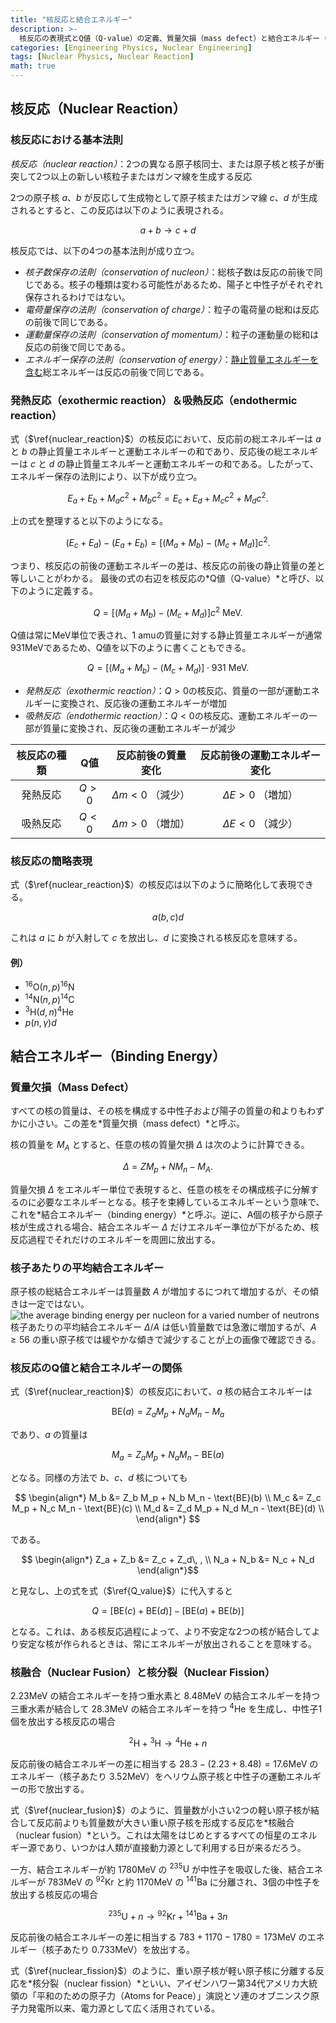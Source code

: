 ```yaml
---
title: "核反応と結合エネルギー"
description: >-
  核反応の表現式とQ値（Q-value）の定義、質量欠損（mass defect）と結合エネルギー（binding energy）の概念を学ぶ。
categories: [Engineering Physics, Nuclear Engineering]
tags: [Nuclear Physics, Nuclear Reaction]
math: true
---
```


## 核反応（Nuclear Reaction）
### 核反応における基本法則
*核反応（nuclear reaction）*：2つの異なる原子核同士、または原子核と核子が衝突して2つ以上の新しい核粒子またはガンマ線を生成する反応

2つの原子核 $a$、$b$ が反応して生成物として原子核またはガンマ線 $c$、$d$ が生成されるとすると、この反応は以下のように表現される。

$$ a + b \rightarrow c + d \tag{1} \label{nuclear_reaction}$$

核反応では、以下の4つの基本法則が成り立つ。

- *核子数保存の法則（conservation of nucleon）*：総核子数は反応の前後で同じである。核子の種類は変わる可能性があるため、陽子と中性子がそれぞれ保存されるわけではない。
- *電荷量保存の法則（conservation of charge）*：粒子の電荷量の総和は反応の前後で同じである。
- *運動量保存の法則（conservation of momentum）*：粒子の運動量の総和は反応の前後で同じである。
- *エネルギー保存の法則（conservation of energy）*：<u>静止質量エネルギーを含む</u>総エネルギーは反応の前後で同じである。

### 発熱反応（exothermic reaction）＆吸熱反応（endothermic reaction）
式（$\ref{nuclear_reaction}$）の核反応において、反応前の総エネルギーは $a$ と $b$ の静止質量エネルギーと運動エネルギーの和であり、反応後の総エネルギーは $c$ と $d$ の静止質量エネルギーと運動エネルギーの和である。したがって、エネルギー保存の法則により、以下が成り立つ。

$$ E_a + E_b + M_a c^2 + M_b c^2 = E_c + E_d + M_c c^2 + M_d c^2. $$

上の式を整理すると以下のようになる。

$$ (E_c + E_d) - (E_a + E_b) = [(M_a + M_b) - (M_c + M_d)]c^2. $$

つまり、核反応の前後の運動エネルギーの差は、核反応の前後の静止質量の差と等しいことがわかる。
最後の式の右辺を核反応の*Q値（Q-value）*と呼び、以下のように定義する。

$$ Q = [(M_a + M_b) - (M_c + M_d)]c^2 \ \text{MeV}.\tag{2} \label{Q_value} $$

Q値は常にMeV単位で表され、1 amuの質量に対する静止質量エネルギーが通常931MeVであるため、Q値を以下のように書くこともできる。

$$ Q = [(M_a + M_b) - (M_c + M_d)]\cdot 931 \ \text{MeV}.\tag{3} $$

- *発熱反応（exothermic reaction）*：$Q>0$の核反応、質量の一部が運動エネルギーに変換され、反応後の運動エネルギーが増加
- *吸熱反応（endothermic reaction）*：$Q<0$の核反応、運動エネルギーの一部が質量に変換され、反応後の運動エネルギーが減少

| 核反応の種類 | Q値 | 反応前後の質量変化 | 反応前後の運動エネルギー変化 |
| :---: | :---: | :---: | :---: |
| 発熱反応 | $Q>0$ | $\Delta m<0$ （減少） | $\Delta E>0$ （増加） |
| 吸熱反応 | $Q<0$ | $\Delta m>0$ （増加） | $\Delta E<0$ （減少） |

### 核反応の簡略表現
式（$\ref{nuclear_reaction}$）の核反応は以下のように簡略化して表現できる。

$$ a(b, c)d $$

これは $a$ に $b$ が入射して $c$ を放出し、$d$ に変換される核反応を意味する。

#### 例）
- $^{16} \text{O}(n,p)^{16}\text{N}$
- $^{14} \text{N}(n,p)^{14}\text{C}$
- $^{3} \text{H}(d,n)^{4}\text{He}$
- $p(n,\gamma)d$

## 結合エネルギー（Binding Energy）
### 質量欠損（Mass Defect）
すべての核の質量は、その核を構成する中性子および陽子の質量の和よりもわずかに小さい。この差を*質量欠損（mass defect）*と呼ぶ。

核の質量を $M_A$ とすると、任意の核の質量欠損 $\Delta$ は次のように計算できる。

$$ \Delta = ZM_p + NM_n - M_A. $$

質量欠損 $\Delta$ をエネルギー単位で表現すると、任意の核をその構成核子に分解するのに必要なエネルギーとなる。核子を束縛しているエネルギーという意味で、これを*結合エネルギー（binding energy）*と呼ぶ。逆に、A個の核子から原子核が生成される場合、結合エネルギー $\Delta$ だけエネルギー準位が下がるため、核反応過程でそれだけのエネルギーを周囲に放出する。

### 核子あたりの平均結合エネルギー
原子核の総結合エネルギーは質量数 $A$ が増加するにつれて増加するが、その傾きは一定ではない。  
![the average binding energy per nucleon for a varied number of neutrons](https://upload.wikimedia.org/wikipedia/commons/5/53/Binding_energy_curve_-_common_isotopes.svg)  
核子あたりの平均結合エネルギー $\Delta/A$ は低い質量数では急激に増加するが、$A\geq56$ の重い原子核では緩やかな傾きで減少することが上の画像で確認できる。

### 核反応のQ値と結合エネルギーの関係
式（$\ref{nuclear_reaction}$）の核反応において、$a$ 核の結合エネルギーは

$$ \text{BE}(a) = Z_a M_p + N_a M_n - M_a $$

であり、$a$ の質量は

$$ M_a = Z_a M_p + N_a M_n - \text{BE}(a) $$

となる。同様の方法で $b$、$c$、$d$ 核についても

$$ \begin{align*}
M_b &= Z_b M_p + N_b M_n - \text{BE}(b) \\
M_c &= Z_c M_p + N_c M_n - \text{BE}(c) \\
M_d &= Z_d M_p + N_d M_n - \text{BE}(d) \\
\end{align*} $$

である。

$$ \begin{align*}
Z_a + Z_b &= Z_c + Z_d\, , \\
N_a + N_b &= N_c + N_d
\end{align*}$$

と見なし、上の式を式（$\ref{Q_value}$）に代入すると

$$ Q = [\text{BE}(c) + \text{BE}(d)] - [\text{BE}(a) + \text{BE}(b)] $$

となる。これは、ある核反応過程によって、より不安定な2つの核が結合してより安定な核が作られるときは、常にエネルギーが放出されることを意味する。

### 核融合（Nuclear Fusion）と核分裂（Nuclear Fission）
$2.23\text{MeV}$ の結合エネルギーを持つ重水素と $8.48\text{MeV}$ の結合エネルギーを持つ三重水素が結合して $28.3\text{MeV}$ の結合エネルギーを持つ $^4\text{He}$ を生成し、中性子1個を放出する核反応の場合

$$ ^2\text{H} + {^3\text{H}} \rightarrow {^4\text{He}} + n \tag{4} \label{nuclear_fusion}$$

反応前後の結合エネルギーの差に相当する $28.3-(2.23+8.48)=17.6\text{MeV}$ のエネルギー（核子あたり $3.52\text{MeV}$）をヘリウム原子核と中性子の運動エネルギーの形で放出する。

式（$\ref{nuclear_fusion}$）のように、質量数が小さい2つの軽い原子核が結合して反応前よりも質量数が大きい重い原子核を形成する反応を*核融合（nuclear fusion）*という。これは太陽をはじめとするすべての恒星のエネルギー源であり、いつかは人類が直接動力源として利用する日が来るだろう。

一方、結合エネルギーが約 $1780\text{MeV}$ の $^{235}\text{U}$ が中性子を吸収した後、結合エネルギーが $783\text{MeV}$ の $^{92}\text{Kr}$ と約 $1170\text{MeV}$ の $^{141}\text{Ba}$ に分離され、3個の中性子を放出する核反応の場合

$$ {^{235}\text{U}} + n \rightarrow {^{92}\text{Kr}} + {^{141}\text{Ba}} + 3n \tag{5} \label{nuclear_fission}$$

反応前後の結合エネルギーの差に相当する $783+1170-1780=173\text{MeV}$ のエネルギー（核子あたり $0.733\text{MeV}$）を放出する。

式（$\ref{nuclear_fission}$）のように、重い原子核が軽い原子核に分離する反応を*核分裂（nuclear fission）*といい、アイゼンハワー第34代アメリカ大統領の「平和のための原子力（Atoms for Peace）」演説とソ連のオブニンスク原子力発電所以来、電力源として広く活用されている。
